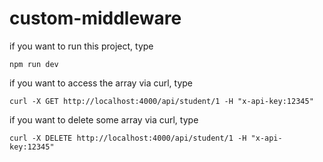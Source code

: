 # custom-middleware

if you want to run this project, type
```
npm run dev
```

if you want to access the array via curl, type
```
curl -X GET http://localhost:4000/api/student/1 -H "x-api-key:12345"
```

if you want to delete some array via curl, type
```
curl -X DELETE http://localhost:4000/api/student/1 -H "x-api-key:12345"
```
